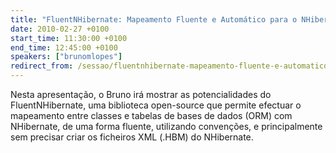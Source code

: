 ```yaml
---
title: "FluentNHibernate: Mapeamento Fluente e Automático para o NHibernate"
date: 2010-02-27 +0100
start_time: 11:30:00 +0100
end_time: 12:45:00 +0100
speakers: ["brunomlopes"]
redirect_from: /sessao/fluentnhibernate-mapeamento-fluente-e-automatico-para-o-nhibernate/
---
```

Nesta apresentação, o Bruno irá mostrar as potencialidades do FluentNHibernate, uma biblioteca open-source que permite efectuar o mapeamento entre classes e tabelas de bases de dados (ORM) com NHibernate, de uma forma fluente, utilizando convenções, e principalmente sem precisar criar os ficheiros XML (.HBM) do NHibernate.

